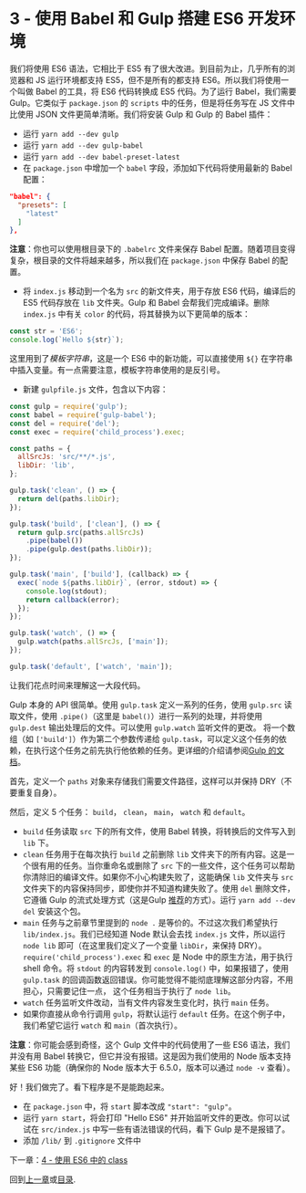 # 3 - 使用 Babel 和 Gulp 搭建 ES6 开发环境

我们将使用 ES6 语法，它相比于 ES5 有了很大改进。到目前为止，几乎所有的浏览器和 JS 运行环境都支持 ES5，但不是所有的都支持 ES6。所以我们将使用一个叫做 Babel 的工具，将 ES6 代码转换成 ES5 代码。为了运行 Babel，我们需要 Gulp。它类似于 `package.json` 的 `scripts` 中的任务，但是将任务写在 JS 文件中比使用 JSON 文件更简单清晰。我们将安装 Gulp 和 Gulp 的 Babel 插件：

- 运行 `yarn add --dev gulp`
- 运行 `yarn add --dev gulp-babel`
- 运行 `yarn add --dev babel-preset-latest`
- 在 `package.json` 中增加一个 `babel` 字段，添加如下代码将使用最新的 Babel 配置：

```json
"babel": {
  "presets": [
    "latest"
  ]
},
```

**注意**：你也可以使用根目录下的 `.babelrc` 文件来保存 Babel 配置。随着项目变得复杂，根目录的文件将越来越多，所以我们在 `package.json` 中保存 Babel 的配置。

- 将 `index.js` 移动到一个名为 `src` 的新文件夹，用于存放 ES6 代码，编译后的 ES5 代码存放在 `lib` 文件夹。Gulp 和 Babel 会帮我们完成编译。删除  `index.js` 中有关 `color` 的代码，将其替换为以下更简单的版本：

```javascript
const str = 'ES6';
console.log(`Hello ${str}`);
```

这里用到了*模板字符串*，这是一个 ES6 中的新功能，可以直接使用 `${}` 在字符串中插入变量。有一点需要注意，模板字符串使用的是反引号。

- 新建 `gulpfile.js` 文件，包含以下内容：

```javascript
const gulp = require('gulp');
const babel = require('gulp-babel');
const del = require('del');
const exec = require('child_process').exec;

const paths = {
  allSrcJs: 'src/**/*.js',
  libDir: 'lib',
};

gulp.task('clean', () => {
  return del(paths.libDir);
});

gulp.task('build', ['clean'], () => {
  return gulp.src(paths.allSrcJs)
    .pipe(babel())
    .pipe(gulp.dest(paths.libDir));
});

gulp.task('main', ['build'], (callback) => {
  exec(`node ${paths.libDir}`, (error, stdout) => {
    console.log(stdout);
    return callback(error);
  });
});

gulp.task('watch', () => {
  gulp.watch(paths.allSrcJs, ['main']);
});

gulp.task('default', ['watch', 'main']);
```

让我们花点时间来理解这一大段代码。

Gulp 本身的 API 很简单。使用 `gulp.task` 定义一系列的任务，使用 `gulp.src` 读取文件，使用 `.pipe()`（这里是 `babel()`）进行一系列的处理，并将使用 `gulp.dest` 输出处理后的文件。可以使用 `gulp.watch` 监听文件的更改。 将一个数组（如 `['build']`）作为第二个参数传递给 `gulp.task`，可以定义这个任务的依赖，在执行这个任务之前先执行他依赖的任务。更详细的介绍请参阅[Gulp 的文档](https://github.com/gulpjs/gulp)。

首先，定义一个 `paths` 对象来存储我们需要文件路径，这样可以并保持 DRY（不要重复自身）。

然后，定义 5 个任务： `build`， `clean`， `main`， `watch` 和  `default`。

- `build` 任务读取 `src` 下的所有文件，使用 Babel 转换，将转换后的文件写入到 `lib` 下。
- `clean` 任务用于在每次执行 `build` 之前删除 `lib` 文件夹下的所有内容。这是一个很有用的任务。当你重命名或删除了 `src` 下的一些文件，这个任务可以帮助你清除旧的编译文件。如果你不小心构建失败了，这能确保 `lib` 文件夹与 `src` 文件夹下的内容保持同步，即使你并不知道构建失败了。使用 `del` 删除文件，它遵循 Gulp 的流式处理方式（这是Gulp [推荐](https://github.com/gulpjs/gulp/blob/master/docs/recipes/delete-files-folder.md)的方式）。运行 `yarn add --dev del` 安装这个包。
- `main` 任务与之前章节里提到的  `node .` 是等价的。不过这次我们希望执行 `lib/index.js`。我们已经知道 Node 默认会去找 `index.js` 文件，所以运行 `node lib` 即可（在这里我们定义了一个变量 `libDir`，来保持 DRY）。`require('child_process').exec` 和 `exec` 是 Node 中的原生方法，用于执行 shell 命令。将 `stdout` 的内容转发到 `console.log()` 中，如果报错了，使用 `gulp.task` 的回调函数返回错误。你可能觉得不能彻底理解这部分内容，不用担心，只需要记住一点， 这个任务相当于执行了 `node lib`。
- `watch` 任务监听文件改动，当有文件内容发生变化时，执行 `main` 任务。
- 如果你直接从命令行调用 `gulp`，将默认运行 `default` 任务。在这个例子中，我们希望它运行 `watch` 和 `main`（首次执行）。

**注意**：你可能会感到奇怪，这个 Gulp 文件中的代码使用了一些 ES6 语法，我们并没有用 Babel 转换它，但它并没有报错。这是因为我们使用的 Node 版本支持某些 ES6 功能（确保你的 Node 版本大于 6.5.0，版本可以通过 `node -v` 查看）。

好！我们做完了。看下程序是不是能跑起来。

- 在 `package.json` 中，将 `start` 脚本改成 `"start": "gulp"`。
- 运行 `yarn start`，将会打印 "Hello ES6" 并开始监听文件的更改。你可以试试在 `src/index.js` 中写一些有语法错误的代码，看下 Gulp 是不是报错了。
- 添加 `/lib/` 到 `.gitignore` 文件中


下一章：[4 - 使用 ES6 中的 class](/tutorial/4-es6-syntax-class)

回到[上一章](/tutorial/2-packages)或[目录](https://github.com/pd4d10/js-stack-from-scratch).
